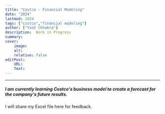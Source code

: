 ```yaml
---
title: "Costco - Financial Modeling"
date: "2024"
lastmod: 2024
tags: ["costco","financial modeling"]
author: ["Yash Chhabra"]
description:  Work in Progress
summary: 
cover:
    image: 
    alt: 
    relative: false
editPost:
    URL: 
    Text: 
---
```


---

##### I am currently learning Costco's business model to create a forecast for the company's future results.

I will share my Excel file here for feedback.



